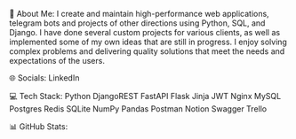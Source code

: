 💫 About Me:
I create and maintain high-performance web applications, telegram bots and projects of other directions using Python, SQL, and Django. I have done several custom projects for various clients, as well as implemented some of my own ideas that are still in progress. I enjoy solving complex problems and delivering quality solutions that meet the needs and expectations of the users.

🌐 Socials:
LinkedIn

💻 Tech Stack:
Python DjangoREST FastAPI Flask Jinja JWT Nginx MySQL Postgres Redis SQLite NumPy Pandas Postman Notion Swagger Trello

📊 GitHub Stats:


